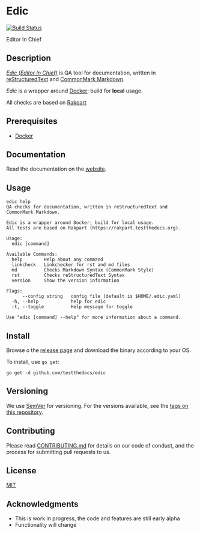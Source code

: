# Edic

[![Build Status](https://travis-ci.org/testthedocs/edic.svg?branch=master)](https://travis-ci.org/testthedocs/edic)

Editor In Chief

## Description

*[Edic (Editor In Chief)](https://github.com/testthedocs/edic)* is QA
tool for documentation, written in [reStructuredText](https://en.wikipedia.org/wiki/ReStructuredText) and [CommonMark Markdown](https://commonmark.org/).

*Edic* is a wrapper around [Docker](https://www.docker.com/); build for **local** usage.

All checks are based on [Rakpart](https://rakpart.testthedocs.org)

## Prerequisites

- [Docker](https://docker.com)

## Documentation

Read the documentation on the [website](https://edic.testthhedocs.org).

## Usage

```shell
edic help
QA checks for documentation, written in reStructuredText and CommonMark Markdown.

Edic is a wrapper around Docker; build for local usage.
All tests are based on Rakpart (https://rakpart.testthedocs.org).

Usage:
  edic [command]

Available Commands:
  help        Help about any command
  linkcheck   Linkchecker for rst and md files
  md          Checks Markdown Syntax (CommonMark Style)
  rst         Checks reStructuredText Syntax
  version     Show the version information

Flags:
      --config string   config file (default is $HOME/.edic.yaml)
  -h, --help            help for edic
  -t, --toggle          Help message for toggle

Use "edic [command] --help" for more information about a command.

```

## Install

Browse o the [release page](https://github.com/testthedocs/edic/releases) and download the binary according to your OS.


To install, use `go get`:

```shell
go get -d github.com/testthedocs/edic
```

## Versioning

We use [SemVer](https://semver.org/) for versioning.
For the versions available, see the [tags on this repository](https://github.com/testthedocs/edic/tags).

## Contributing

Please read [CONTRIBUTING.md](https://edic.testthedocs/contributing) for details on our code of conduct, and the process for submitting pull requests to us.

## License

[MIT](https://choosealicense.com/licenses/mit/)

## Acknowledgments

- This is work in progress, the code and features are still early alpha
- Functionality will change
